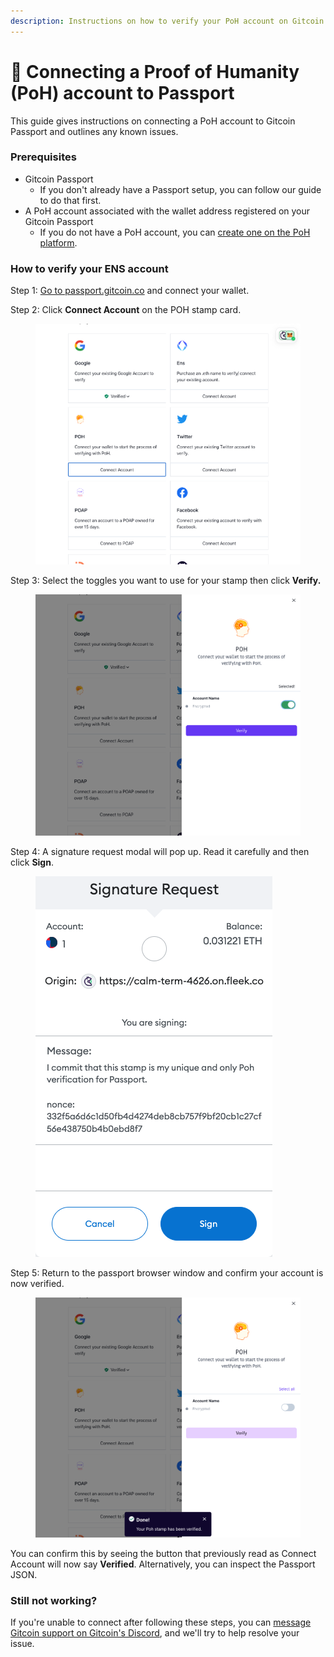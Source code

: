 ```yaml
---
description: Instructions on how to verify your PoH account on Gitcoin Passport.
---
```


# 🔌 Connecting a Proof of Humanity (PoH) account to Passport

This guide gives instructions on connecting a PoH account to Gitcoin Passport and outlines any known issues.

### Prerequisites

* Gitcoin Passport
  * If you don't already have a Passport setup, you can follow our guide to do that first.
* A PoH account associated with the wallet address registered on your Gitcoin Passport
  * If you do not have a PoH account, you can [create one on the PoH platform](https://www.proofofhumanity.id/).

### How to verify your ENS account

Step 1: [Go to passport.gitcoin.co](https://passport.gitcoin.co/) and connect your wallet.

Step 2: Click **Connect Account** on the POH stamp card.

<figure><img src="../../.gitbook/assets/poh-one.png" alt=""><figcaption></figcaption></figure>

Step 3: Select the toggles you want to use for your stamp then click **Verify.**

<figure><img src="../../.gitbook/assets/poh-three.png" alt=""><figcaption></figcaption></figure>

Step 4: A signature request modal will pop up. Read it carefully and then click **Sign**.

<figure><img src="../../.gitbook/assets/poh-four.png" alt=""><figcaption></figcaption></figure>

Step 5: Return to the passport browser window and confirm your account is now verified.

<figure><img src="../../.gitbook/assets/poh-five.png" alt=""><figcaption></figcaption></figure>

You can confirm this by seeing the button that previously read as Connect Account will now say **Verified**. Alternatively, you can inspect the Passport JSON.

### Still not working?

If you're unable to connect after following these steps, you can [message Gitcoin support on Gitcoin's Discord](https://discord.gg/b5PEjyVFXT), and we'll try to help resolve your issue.
